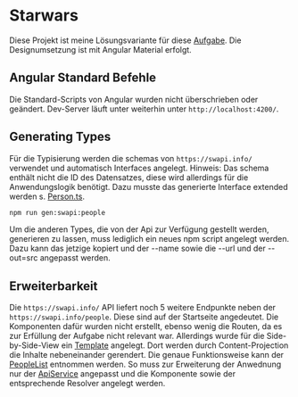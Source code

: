 # Starwars

Diese Projekt ist meine Lösungsvariante für diese [Aufgabe](public\Probeaufgabe_Angular.pdf). Die Designumsetzung ist mit Angular Material erfolgt. 

## Angular Standard Befehle

Die Standard-Scripts von Angular wurden nicht überschrieben oder geändert. Dev-Server läuft unter weiterhin unter `http://localhost:4200/`.


## Generating Types

Für die Typisierung werden die schemas von `https://swapi.info/` verwendet und automatisch Interfaces angelegt. 
Hinweis: Das schema enthält nicht die ID des Datensatzes, diese wird allerdings für die Anwendungslogik benötigt. Dazu musste das generierte Interface extended werden s. [Person.ts](src\app\shared\types\person.ts). 

```bash
npm run gen:swapi:people
```

Um die anderen Types, die von der Api zur Verfügung gestellt werden, generieren zu lassen, muss lediglich ein neues npm script angelegt werden. Dazu kann das jetzige kopiert und der --name sowie die --url und der --out=src angepasst werden. 


## Erweiterbarkeit

Die `https://swapi.info/` API liefert noch 5 weitere Endpunkte neben der `https://swapi.info/people`. Diese sind auf der Startseite angedeutet. Die Komponenten dafür wurden nicht erstellt, ebenso wenig die Routen, da es zur Erfüllung der Aufgabe nicht relevant war. Allerdings wurde für die Side-by-Side-View ein [Template](\src\app\shared\ui-components\split-view\split-view.html) angelegt. Dort werden durch Content-Projection die Inhalte nebeneinander gerendert. Die genaue Funktionsweise kann der [PeopleList](src\app\components\people\people-list\people-list.html) entnommen werden. So muss zur Erweiterung der Anwednung nur der [ApiService](src\app\shared\services\api\api.ts) angepasst und die Komponente sowie der entsprechende Resolver angelegt werden.

